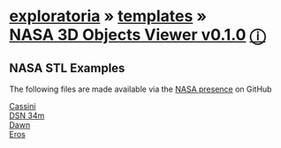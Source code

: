 [exploratoria]( http://exploratoria.github.io/ ) &raquo;  [templates]( http://exploratoria.github.io/templates ) &raquo;  
[NASA 3D Objects Viewer v0.1.0]( nasa-3d-objects-viewer-v-0-1-0.html ) [&#x24D8;]( https://github.com/exploratoria/sandbox/tree/gh-pages/astronomy/nasa-3d-objects-viewer )
===
 
## NASA STL Examples
The following files are made available via the [NASA presence]( https://github.com/nasa/NASA-3D-Resources ) on GitHub

[Cassini]( #https://rawgit.com/nasa/NASA-3D-Resources/master/3D%20Printing/Cassini/cassini.stl#2 )  
[DSN 34m]( #https://rawgit.com/nasa/NASA-3D-Resources/master/3D%20Printing//DSN%2034%20m/34M_17.stl )  
[Dawn]( #https://rawgit.com/nasa/NASA-3D-Resources/master/3D%20Printing/Dawn/Dawn_19.stl )  
[Eros]( #https://rawgit.com/nasa/NASA-3D-Resources/master/3D%20Printing/Eros/eros.STL#3 )  

